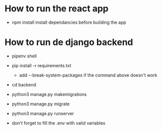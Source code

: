 # How to run the react app
- npm install install dependancies before building the app
# How to run de django backend 
- pipenv shell
- pip install -r requirements.txt
  - add --break-system-packages if the command above doesn't work
- cd backend
- python3 manage.py makemigrations
- python3 manage.py migrate
- python3 manage.py runserver

- don't forget to fill the .env with valid variables
